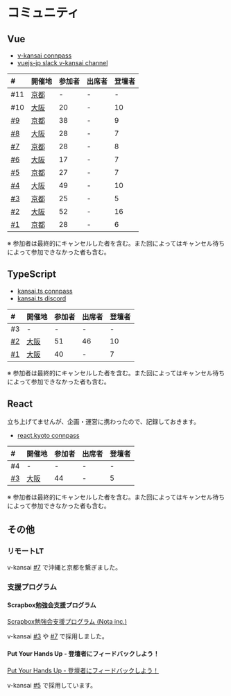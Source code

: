 # コミュニティ

## Vue

- [v-kansai connpass](https://vuekansai.connpass.com/)
- [vuejs-jp slack v-kansai channel](https://vuejs-jp.slack.com/)

| # | 開催地 | 参加者 | 出席者 | 登壇者 |
|:---|:---|:---|:---|:---|
| #11 | [京都](https://vuekansai.connpass.com/event/144194) | - | - | - |
| #10 | [大阪](https://vuekansai.connpass.com/event/143861/) | 20 | - | 10 |
| [#9](https://webneko.dev/posts/enter-the-v-kansai-9-with-fjug-osaka) | [京都](https://vuekansai.connpass.com/event/137411/) | 38 | - | 9 |
| [#8](https://webneko.dev/posts/enter-the-v-kansai-8-in-osaka) | [大阪](https://vuekansai.connpass.com/event/136514/) | 28 | - | 7 |
| [#7](https://webneko.dev/posts/enter-the-v-kansai-7-in-kyoto) | [京都](https://vuekansai.connpass.com/event/127057/) | 28 | - | 8 |
| [#6](https://webneko.dev/posts/enter-the-v-kansai-6-with-monaca-ug-osaka) | [大阪](https://vuekansai.connpass.com/event/126754/) | 17 | - | 7 |
| [#5](https://webneko.dev/posts/enter-the-final-v-kansai-of-the-heisei-period) | [京都](https://vuekansai.connpass.com/event/122664/) | 27 | - | 7 |
| [#4](https://webneko.dev/posts/enter-the-fourth-v-kansai-vue-js-nuxt-meetup-in-osaka) | [大阪](https://vuekansai.connpass.com/event/121581/) | 49 | - | 10 |
| [#3](https://webneko.dev/posts/enter-the-third-v-kansai-vue-js-nuxt-meetup-in-kyoto) | [京都](https://vuekansai.connpass.com/event/114795/) | 25 | - | 5 |
| [#2](https://webneko.dev/posts/enter-the-second-vue-js-nuxt-meetup-in-osaka) | [大阪](https://vuekansai.connpass.com/event/112900/) | 52 | - | 16 |
| [#1](https://webneko.dev/posts/enter-the-first-vue-js-nuxt-meetup-in-kyoto) | [京都](https://vuekansai.connpass.com/event/110542/) | 28 | - | 6 |

※ 参加者は最終的にキャンセルした者を含む。また回によってはキャンセル待ちによって参加できなかった者も含む。

## TypeScript

- [kansai.ts connpass](https://kansaits.connpass.com/)
- [kansai.ts discord](https://discord.gg/AJPs2Uh)

| # | 開催地 | 参加者 | 出席者 | 登壇者 |
|:---|:---|:---|:---|:---|
| #3 | - | - | - | - |
| [#2](https://webneko.dev/posts/enter-the-kansai-ts-2-in-osaka) | [大阪](https://kansaits.connpass.com/event/131541/) | 51| 46 | 10 |
| [#1](https://webneko.dev/posts/enter-the-kansai-ts-1-in-osaka) | [大阪](https://kansaits.connpass.com/event/130120/) | 40 | - | 7 |

※ 参加者は最終的にキャンセルした者を含む。また回によってはキャンセル待ちによって参加できなかった者も含む。

## React

立ち上げてませんが、企画・運営に携わったので、記録しておきます。

- [react.kyoto connpass](https://react-kyoto.connpass.com/)

| # | 開催地 | 参加者 | 出席者 | 登壇者 |
|:---|:---|:---|:---|:---|
| #4 | - | - | - | - |
| [#3](https://webneko.dev/posts/enter-the-react-kyoto-v0-3-0) | [大阪](https://react-kyoto.connpass.com/event/137847/) | 44 | - | 5 |

※ 参加者は最終的にキャンセルした者を含む。また回によってはキャンセル待ちによって参加できなかった者も含む。

## その他

### リモートLT

v-kansai [#7](https://webneko.dev/posts/enter-the-v-kansai-7-in-kyoto) で沖縄と京都を繋ぎました。

### 支援プログラム

#### Scrapbox勉強会支援プログラム

[Scrapbox勉強会支援プログラム (Nota inc.)](https://scrapbox.io/study-group-support/)

v-kansai [#3](https://webneko.dev/posts/enter-the-third-v-kansai-vue-js-nuxt-meetup-in-kyoto) や [#7](https://webneko.dev/posts/enter-the-v-kansai-7-in-kyoto) で採用しました。

#### Put Your Hands Up - 登壇者にフィードバックしよう！

[Put Your Hands Up - 登壇者にフィードバックしよう！](https://pyhu.nkgr.app/)

v-kansai [#5](https://webneko.dev/posts/enter-the-final-v-kansai-of-the-heisei-period) で採用しています。
